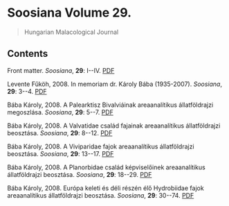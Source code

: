 # Soosiana Volume 29.

> Hungarian Malacological Journal

## Contents



Front matter. _Soosiana_, **29**: I--IV. [PDF](https://soosiana.github.io/volume-29/01_Soosiana_2008_29_I-IV.pdf)


Levente Fűköh, 2008. In memoriam dr. Károly Bába (1935-2007). _Soosiana_, **29**: 3--4. [PDF](https://soosiana.github.io/volume-29/02_Soosiana_2008_29_Fukoh_3-4.pdf)


Bába Károly, 2008. A Palearktisz Bivalviáinak areaanalítikus állatföldrajzi megoszlása. _Soosiana_, **29**: 5--7. [PDF](https://soosiana.github.io/volume-29/03_Soosiana_2008_29_Baba_5-7.pdf)


Bába Károly, 2008. A Valvatidae család fajainak areaanalítikus állatföldrajzi beosztása. _Soosiana_, **29**: 8--12. [PDF](https://soosiana.github.io/volume-29/04_Soosiana_2008_29_Baba_8-12.pdf)


Bába Károly, 2008. A Viviparidae fajok areaanalítikus állatföldrajzi beosztása. _Soosiana_, **29**: 13--17. [PDF](https://soosiana.github.io/volume-29/05_Soosiana_2008_29_Baba_13-17.pdf)


Bába Károly, 2008. A Planorbidae család képviselőinek areaanalítikus állatföldrajzi beosztása. _Soosiana_, **29**: 18--29. [PDF](https://soosiana.github.io/volume-29/06_Soosiana_2008_29_Baba_18-29.pdf)


Bába Károly, 2008. Európa keleti és déli részén élő Hydrobiidae fajok areaanalítikus állatföldrajzi beosztása. _Soosiana_, **29**: 30--74. [PDF](https://soosiana.github.io/volume-29/07_Soosiana_2008_29_Baba_30-74.pdf)




